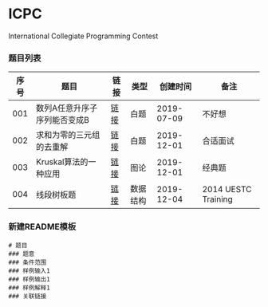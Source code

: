 
# ICPC

International Collegiate Programming Contest

### 题目列表

|序号|题目|链接|类型|创建时间|备注|
|--|--|--|--|--|--|
|001|数列A任意升序子序列能否变成B|[链接](白题/codeforces_contest1187_problemD_数列A任意升序子序列能否变成B)|白题|2019-07-09|不好想|
|002|求和为零的三元组的去重解|[链接](白题/leetcode_problem15_求和为零的三元组的去重解/README.md)|白题|2019-12-01|合适面试|
|003|Kruskal算法的一种应用|[链接](图论/uva_1395_Kruskal算法的一种应用)|图论|2019-12-01|经典题|
|004|线段树板题|[链接](数据结构/uestc_problem_838_线段树板题)|数据结构|2019-12-04|2014 UESTC Training|

### 新建README模板
```
# 题目
### 题意
### 条件范围
### 样例输入1
### 样例输出1
### 样例解释1
### 关联链接
```
